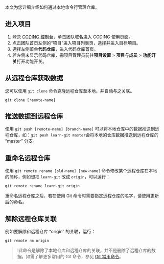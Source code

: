 本文为您详细介绍如何通过本地命令行管理仓库。

## 进入项目
1. 登录 [CODING 控制台](https://console.cloud.tencent.com/coding)，单击团队域名进入 CODING 使用页面。
2. 点击团队首页左侧的“项目”进入项目列表页，选择并进入目标项目。
3. 选择左侧菜单**代码仓库**，进入代码仓库首页。
4. 若左侧未显示代码仓库，需项目管理员前往**项目设置** > **项目与成员** > **功能开关**打开功能开关。

## 从远程仓库获取数据[](id:obtain-data)
您可以使用 `git clone` 命令克隆远程仓库至本地，并自动与之关联。

```shell
git clone [remote-name]
```

## 推送数据到远程仓库[](id:push)
使用 `git push [remote-name] [branch-name]` 可以将本地仓库中的数据推送到远程仓库，如：`git push learn-git master`会将本地的仓库数据推送到远程仓库的 “master” 分支。

## 重命名远程仓库[](id:rename)
使用 `git remote rename [old-name] [new-name]` 命令修改某个远程仓库在本地的简称，例如想把 `learn-git` 改成 `origin`，可以运行：

```shell
git remote rename learn-git origin
```

重命名远程仓库之后，若在使用 Git 命令时需要指定远程仓库的名字，请使用更新后的命名。

## 解除远程仓库关联[](id:unlink)
例如要解除和远程仓库 “origin” 的关联，运行：

```shell
git remote rm origin
```

>!此命令是解除了本地仓库和远程仓库的关联，并不是删除了远程仓库的数据。如需了解更多常用的 Git 命令，参见 [Git 常用命令](https://cloud.tencent.com/document/product/1112/64272)。
